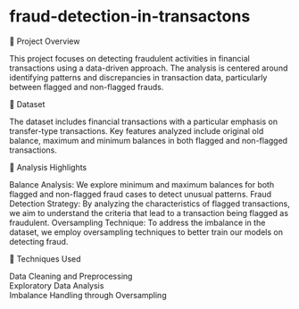 # fraud-detection-in-transactons


🌸 Project Overview

This project focuses on detecting fraudulent activities in financial transactions using a data-driven approach. The analysis is centered around identifying patterns and discrepancies in transaction data, particularly between flagged and non-flagged frauds.

🌸 Dataset

The dataset includes financial transactions with a particular emphasis on transfer-type transactions. Key features analyzed include original old balance, maximum and minimum balances in both flagged and non-flagged transactions.

🌸 Analysis Highlights

Balance Analysis: We explore minimum and maximum balances for both flagged and non-flagged fraud cases to detect unusual patterns.
Fraud Detection Strategy: By analyzing the characteristics of flagged transactions, we aim to understand the criteria that lead to a transaction being flagged as fraudulent.
Oversampling Technique: To address the imbalance in the dataset, we employ oversampling techniques to better train our models on detecting fraud.

🌸 Techniques Used

Data Cleaning and Preprocessing  
Exploratory Data Analysis  
Imbalance Handling through Oversampling  

